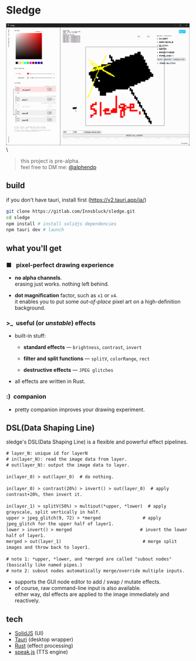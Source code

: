 # Sledge

<img src="./public/readme_intro.png" alt="the picture of a well-drawn sledgehammer." width="500px"/>\

> this project is pre-alpha.  
> feel free to DM me: [@alphendp](https://x.com/alphendp)

## build

if you don't have tauri, install first (https://v2.tauri.app/ja/)

```bash
git clone https://gitlab.com/Innsbluck/sledge.git
cd sledge
npm install # install solidjs dependencies
npm tauri dev # launch
```

## what you'll get

### ■&ensp;&nbsp;pixel-perfect drawing experience

- **no alpha channels**. \
  erasing just works. nothing left behind.

- **dot magnification** factor, such as `x1` or `x4`. \
  it enables you to put some _out-of-place_ pixel art on a high-definition background.

  <!-- some introduction picture for layers -->

### \>\_ &nbsp;useful (or _unstable_) effects

- built-in stuff:

  - **standard effects** — `brightness`, `contrast`, `invert`

  - **filter and split functions** — `splitV`, `colorRange`, `rect`

  - **destructive effects** — `JPEG glitches`

- all effects are written in Rust.

  <!-- some introduction picture for the effects -->

### :)&ensp;companion

- pretty companion improves your drawing experiment.

## DSL(Data Shaping Line)

sledge's DSL(Data Shaping Line) is a flexible and powerful effect pipelines.

```shell
# layer_N: unique id for layerN
# in(layer_N): read the image data from layer.
# out(layer_N): output the image data to layer.

in(layer_0) > out(layer_0)  # do nothing.

in(layer_0) > contrast(20%) > invert() > out(layer_0)  # apply contrast+20%, then invert it.

in(layer_1) > splitV(50%) > multiout(*upper, *lower)  # apply grayscale, split vertically in half.
upper > jpeg_glitch(9, 72) > *merged                # apply jpeg_glitch for the upper half of layer1.
lower > invert() > merged                          # invert the lower half of layer1.
merged > out(layer_1)                               # merge split images and throw back to layer1.

# note 1: *upper, *lower, and *merged are called "subout nodes" (basically like named pipes.)
# note 2: subout nodes automatically merge/override multiple inputs.
```

- supports the GUI node editor to add / swap / mutate effects.
- of course, raw command-line input is also available.\
  either way, dsl effects are applied to the image immediately and reactively.

## tech

- [SolidJS](https://www.solidjs.com/) (UI)
- [Tauri](https://tauri.app/) (desktop wrapper)
- [Rust](https://www.rust-lang.org/) (effect processing)
- [speak.js](https://github.com/kripken/speak.js/) (TTS engine)
